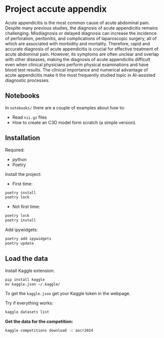 # Project accute appendix

Acute appendicitis is the most common cause of acute abdominal pain. Despite many previous studies, the diagnosis of acute appendicitis remains challenging. Misdiagnosis or delayed diagnosis can increase the incidence of perforation, peritonitis, and complications of laparoscopic surgery, all of which are associated with morbidity and mortality. Therefore, rapid and accurate diagnosis of acute appendicitis is crucial for effective treatment of acute abdominal pain. However, its symptoms are often unclear and overlap with other diseases, making the diagnosis of acute appendicitis difficult even when clinical physicians perform physical examinations and have blood test results. The clinical importance and numerical advantage of acute appendicitis make it the most frequently studied topic in AI-assisted diagnostic processes.

## Notebooks

In `notebooks/` there are a couple of examples about how to:

* Read `nii.gz` files
* How to create an C3D model form scratch (a simple version).

## Installation

Required:

* python
* Poetry

Install the project:

* First time:

```bash
poetry install
poetry lock
```

* Not first time:

```bash
poetry lock
poetry install
```

Add ipywidgets:

```bash
poetry add ipywidgets
poetry update
```

## Load the data

Install Kaggle extension:

```bash
pip install kaggle
mv kaggle.json ~/.kaggle/
```

To get the `kaggle.json` get your Kaggle token in the webpage.

Try if everything works:

```bash
kaggle datasets list
```

**Get the data for the competition:**

```bash
kaggle competitions download -c aocr2024
```
